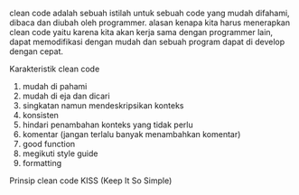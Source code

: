 clean code adalah sebuah istilah untuk sebuah code yang mudah difahami, dibaca dan diubah oleh programmer. alasan kenapa kita harus menerapkan clean code yaitu karena kita akan kerja sama dengan programmer lain, dapat memodifikasi dengan mudah dan sebuah program dapat di develop dengan cepat.

Karakteristik clean code
1. mudah di pahami
2. mudah di eja dan dicari
3. singkatan namun mendeskripsikan konteks
4. konsisten
5. hindari penambahan konteks yang tidak perlu
6. komentar (jangan terlalu banyak menambahkan komentar)
7. good function
8. megikuti style guide
9. formatting

Prinsip clean code KISS (Keep It So Simple)
